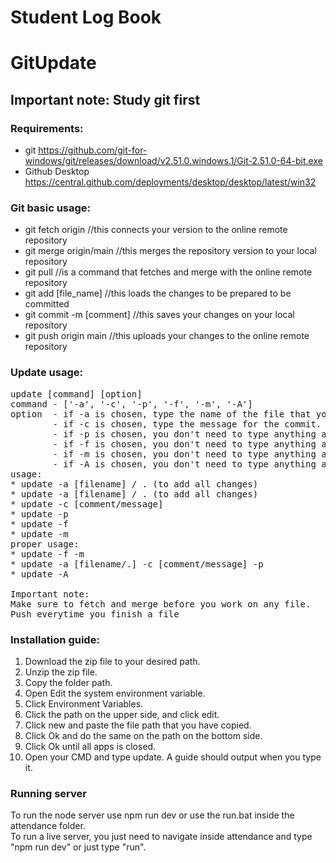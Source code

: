 # Student Log Book

# GitUpdate

## Important note: Study git first

### Requirements:

* git https://github.com/git-for-windows/git/releases/download/v2.51.0.windows.1/Git-2.51.0-64-bit.exe
* Github Desktop https://central.github.com/deployments/desktop/desktop/latest/win32

### Git basic usage:

* git fetch origin //this connects your version to the online remote repository
* git merge origin/main //this merges the repository version to your local repository
* git pull //is a command that fetches and merge with the online remote repository
* git add [file_name] //this loads the changes to be prepared to be committed
* git commit -m [comment] //this saves your changes on your local repository
* git push origin main //this uploads your changes to the online remote repository

### Update usage:
<pre>
update [command] [option] 
command - ['-a', '-c', '-p', '-f', '-m', '-A']
option  - if -a is chosen, type the name of the file that you wanted to add changes into.
        - if -c is chosen, type the message for the commit.
        - if -p is chosen, you don't need to type anything after it. This pushes your updates to the remote branch
        - if -f is chosen, you don't need to type anything after it. This fetches updates from the remote branch
        - if -m is chosen, you don't need to type anything after it. This merges your local repository with the updates from the remote branch
        - if -A is chosen, you don't need to type anything after it. This will fetch, merge, add changes, commit and push with one command
usage:
* update -a [filename] / . (to add all changes)
* update -a [filename] / . (to add all changes)
* update -c [comment/message]
* update -p
* update -f
* update -m
proper usage:
* update -f -m
* update -a [filename/.] -c [comment/message] -p
* update -A

Important note:
Make sure to fetch and merge before you work on any file.
Push everytime you finish a file
</pre>

### Installation guide:

1. Download the zip file to your desired path.
2. Unzip the zip file.
3. Copy the folder path.
4. Open Edit the system environment variable.
5. Click Environment Variables.
6. Click the path on the upper side, and click edit.
7. Click new and paste the file path that you have copied.
8. Click Ok and do the same on the path on the bottom side.
9. Click Ok until all apps is closed.
10. Open your CMD and type update. A guide should output when you type it.

### Running server

To run the node server use npm run dev or use the run.bat inside the attendance folder.<br>
To run a live server, you just need to navigate inside attendance and type "npm run dev" or just type "run".<br>